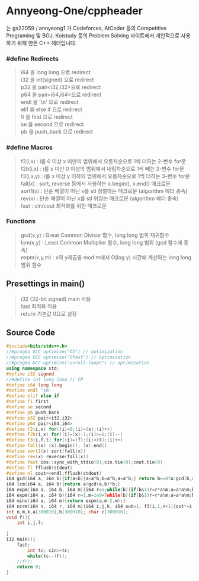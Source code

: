 # Annyeong-One/cppheader
는 gs22059 / annyeong1 가 Codeforces, AtCoder 등의 Competitive Programing 및 BOJ, Koistudy 등의 Problem Solving 사이트에서 개인적으로 사용하기 위해 만든 C++ 헤더입니다. 
### #define Redirects
> i64 을 long long 으로 redirect \
> i32 을 int(signed) 으로 redirect \
> p32 을 pair<i32,i32>으로 redirect \
> p64 을 pair<i64,i64>으로 redirect \
> endl 을 '\n' 으로 redirect \
> elif 을 else if 으로 redirect \
> fi 을 first 으로 redirect \
> se 을 second 으로 redirect \
> pb 을 push_back 으로 redirect
### #define Macros
> f2(i,x) : i를 0 이상 x 미만의 범위에서 오름차순으로 1씩 더하는 2-변수 for문 \
> f2b(i,x) : i를 x 미만 0 이상의 범위에서 내림차순으로 1씩 빼는 2-변수 for문 \
> f3(i,x,y) : i를 x 이상 y 이하의 범위에서 오름차순으로 1씩 더하는 3-변수 for문 \
> fall(x) : sort, reverse 등에서 사용하는 x.begin(), x.end() 매크로문 \
> sort1(x) : 단순 배열이 아닌 x를 stl 정렬하는 매크로문 (algorithm 헤더 종속) \
> rev(x) : 단순 배열이 아닌 x를 stl 뒤집는 매크로문 (algorithm 헤더 종속) \
> fast : cin/cout 최적화를 위한 매크로문
### Functions
> gcd(x,y) : Great Common Divisor 함수, long long 범위 재귀함수 \
> lcm(x,y) : Least Common Multiplier 함수, long long 범위 (gcd 함수에 종속) \
> expm(x,y,m) : x의 y제곱을 mod m에서 O(log y) 시간에 계산하는 long long 범위 함수 
## Presettings in main()
> i32 (32-bit signed) main 사용 \
> fast 최적화 적용 \
> return 기본값 0으로 설정
## Source Code
```c++
#include<bits/stdc++.h>
//#pragma GCC optimize("O3") // optimization
//#pragma GCC optimize("Ofast") // optimization
//#pragma GCC optimize("unroll-loops") // optimization
using namespace std;
#define i32 signed
//#define int long long // CP
#define i64 long long
#define endl '\n'
#define elif else if
#define fi first
#define se second
#define pb push_back
#define p32 pair<i32,i32>
#define p64 pair<i64,i64>
#define f2(i,x) for((i)=0;(i)<(x);(i)++)
#define f2b(i,x) for((i)=(x)-1;(i)>=0;(i)--)
#define f3(i,f,t) for((i)=(f);(i)<(t);(i)++)
#define fall(x) (x).begin(), (x).end()
#define sort1(x) sort(fall(x))
#define rev(x) reverse(fall(x))
#define fast ios::sync_with_stdio(0);cin.tie(0);cout.tie(0)
#define fl fflush(stdout)
#define nl cout<<endl;fflush(stdout)
i64 gcd(i64 a, i64 b){if(a<b){a=a^b;b=a^b;a=a^b;} return b==0?a:gcd(b,a%b);}
i64 lcm(i64 a, i64 b){return a/gcd(a,b)*b;}
i64 expm(i64 a, i64 b, i64 m){i64 r=1;while(b){if(b&1)r=r*a%m;a=a*a%m;b>>=1;}return r%m;}
i64 expm(i64 a, i64 b){i64 r=1,m=1e9+7while(b){if(b&1)r=r*a%m;a=a*a%m;b>>=1;}return r%m;}
i64 minv(i64 a, i64 m){return expm(a,m-2,m);}
i64 ncrm(i64 n, i64 r, i64 m){i64 i,j,k; i64 out=1; f3(i,1,n+1){out*=i;out%=m;}f3(i,1,r+1){out*=minv(i,m);out%=m;}f3(i,1,n-r+1){out*=minv(i,m);out%=m;}return out%m;}
int n,m,k,a[300010],b[300010]; char c[300010];
void f(){
    int i,j,l;
    
}
i32 main(){
    fast;
        int tc; cin>>tc;
        while(tc--)f();
    //f();
    return 0;
}
```
